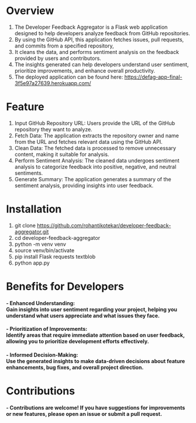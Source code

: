 # Overview
1. The Developer Feedback Aggregator is a Flask web application designed to help developers analyze feedback from GitHub repositories. 
2. By using the GitHub API, this application fetches issues, pull requests, and commits from a specified repository, 
3. It cleans the data, and performs sentiment analysis on the feedback provided by users and contributors. 
4.  The insights generated can help developers understand user sentiment, prioritize improvements, and enhance overall productivity.
5.  The deployed application can be found here:  https://defag-app-final-3f5e97a27639.herokuapp.com/

# Feature
1. Input GitHub Repository URL: Users provide the URL of the GitHub repository they want to analyze.
2. Fetch Data: The application extracts the repository owner and name from the URL and fetches relevant data using the GitHub API.
3. Clean Data: The fetched data is processed to remove unnecessary content, making it suitable for analysis.
4. Perform Sentiment Analysis: The cleaned data undergoes sentiment analysis to categorize feedback into positive, negative, and neutral sentiments.
5. Generate Summary: The application generates a summary of the sentiment analysis, providing insights into user feedback.


# Installation 
1. git clone https://github.com/rohantikotekar/developer-feedback-aggregator.git
2. cd developer-feedback-aggregator
3. python -m venv venv
4. source venv/bin/activate
5. pip install Flask requests textblob
6. python app.py


# Benefits for Developers
#### - Enhanced Understanding: <br> Gain insights into user sentiment regarding your project, helping you understand what users appreciate and what issues they face.
#### - Prioritization of Improvements: <br> Identify areas that require immediate attention based on user feedback, allowing you to prioritize development efforts effectively.
#### - Informed Decision-Making: <br> Use the generated insights to make data-driven decisions about feature enhancements, bug fixes, and overall project direction.

# Contributions
#### - Contributions are welcome! If you have suggestions for improvements or new features, please open an issue or submit a pull request.


